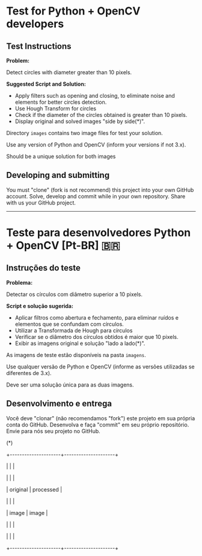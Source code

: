 
# Test for Python + OpenCV developers

Test Instructions
---

**Problem:**

Detect circles with diameter greater than 10 pixels.

**Suggested Script and Solution:**

- Apply filters such as opening and closing, to eliminate noise and elements for better circles detection.
- Use Hough Transform for circles
- Check if the diameter of the circles obtained is greater than 10 pixels.
- Display original and solved images "side by side(\*)".

Directory `images` contains two image files for test your solution.

Use any version of Python and OpenCV (inform your versions if not 3.x).

Should be a unique solution for both images

Developing and submitting
---
You must "clone" (fork is not recommend) this project into your own GitHub account.
Solve, develop and commit while in your own repository.
Share with us your GitHub project.

--------------------

# Teste para desenvolvedores Python + OpenCV [Pt-BR] 🇧🇷

Instruções do teste
---

**Problema:**

Detectar os círculos com diâmetro superior a 10 pixels.

**Script e solução sugerida:**
- Aplicar filtros como abertura e fechamento, para eliminar ruídos e elementos que se confundam com círculos.
- Utilizar a Transformada de Hough para círculos
- Verificar se o diâmetro dos círculos obtidos é maior que 10 pixels.
- Exibir as imagens original e solução "lado a lado(\*)".

As imagens de teste estão disponíveis na pasta `imagens`.

Use qualquer versão de Python e OpenCV (informe as versões utilizadas se diferentes de 3.x).

Deve ser uma solução única para as duas imagens.

Desenvolvimento e entrega
---
Você deve "clonar" (não recomendamos "fork") este projeto em sua própria conta do GitHub.
Desenvolva e faça "commit" em seu próprio repositório.
Envie para nós seu projeto no GitHub.

(\*)

+---------------------+---------------------+

|                     |                     |

|                     |                     |

|      original       |     processed       |

|                     |                     |

|       image         |       image         |

|                     |                     |

|                     |                     |

+---------------------+---------------------+

